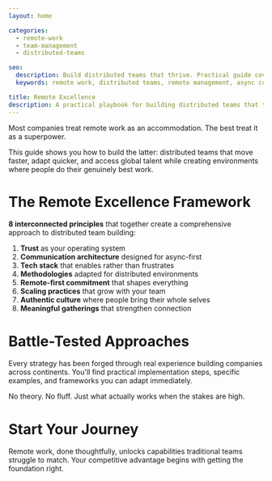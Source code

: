 ```yaml
---
layout: home

categories:
  - remote-work
  - team-management
  - distributed-teams

seo:
  description: Build distributed teams that thrive. Practical guide covering trust, communication, tech stack, and scaling for remote-first organizations. Battle-tested approaches from 20+ years experience.
  keywords: remote work, distributed teams, remote management, async communication, remote leadership, team scaling, remote culture, trust building, remote-first

title: Remote Excellence
description: A practical playbook for building distributed teams that thrive through trust, intentional communication, and human connection while embracing technical simplicity.
---
```


Most companies treat remote work as an accommodation. The best treat it as a superpower.

This guide shows you how to build the latter: distributed teams that move faster, adapt quicker, and access global talent while creating environments where people do their genuinely best work.

# The Remote Excellence Framework

**8 interconnected principles** that together create a comprehensive approach to distributed team building:

1. **Trust** as your operating system
2. **Communication architecture** designed for async-first
3. **Tech stack** that enables rather than frustrates
4. **Methodologies** adapted for distributed environments
5. **Remote-first commitment** that shapes everything
6. **Scaling practices** that grow with your team
7. **Authentic culture** where people bring their whole selves
8. **Meaningful gatherings** that strengthen connection

# Battle-Tested Approaches

Every strategy has been forged through real experience building companies across continents. You'll find practical implementation steps, specific examples, and frameworks you can adapt immediately.

No theory. No fluff. Just what actually works when the stakes are high.

# Start Your Journey

Remote work, done thoughtfully, unlocks capabilities traditional teams struggle to match. Your competitive advantage begins with getting the foundation right.
